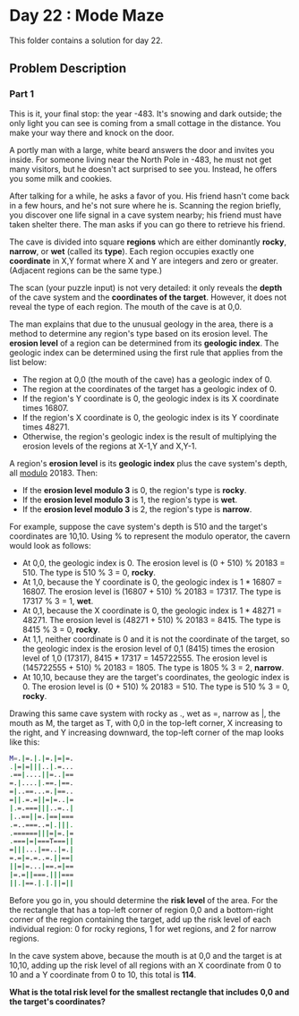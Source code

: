 # Day 22 : Mode Maze

This folder contains a solution for day 22.

## Problem Description

### Part 1

This is it, your final stop: the year -483. It's snowing and dark outside; the only light you can see is coming from a small cottage in the distance. You make your way there and knock on the door.

A portly man with a large, white beard answers the door and invites you inside. For someone living near the North Pole in -483, he must not get many visitors, but he doesn't act surprised to see you. Instead, he offers you some milk and cookies.

After talking for a while, he asks a favor of you. His friend hasn't come back in a few hours, and he's not sure where he is. Scanning the region briefly, you discover one life signal in a cave system nearby; his friend must have taken shelter there. The man asks if you can go there to retrieve his friend.

The cave is divided into square **regions** which are either dominantly **rocky**, **narrow**, or **wet** (called its **type**). Each region occupies exactly one **coordinate** in X,Y format where X and Y are integers and zero or greater. (Adjacent regions can be the same type.)

The scan (your puzzle input) is not very detailed: it only reveals the **depth** of the cave system and the **coordinates of the target**. However, it does not reveal the type of each region. The mouth of the cave is at 0,0.

The man explains that due to the unusual geology in the area, there is a method to determine any region's type based on its erosion level. The **erosion level** of a region can be determined from its **geologic index**. The geologic index can be determined using the first rule that applies from the list below:

  * The region at 0,0 (the mouth of the cave) has a geologic index of 0.
  * The region at the coordinates of the target has a geologic index of 0.
  * If the region's Y coordinate is 0, the geologic index is its X coordinate times 16807.
  * If the region's X coordinate is 0, the geologic index is its Y coordinate times 48271.
  * Otherwise, the region's geologic index is the result of multiplying the erosion levels of the regions at X-1,Y and X,Y-1.

A region's **erosion level** is its **geologic index** plus the cave system's depth, all [modulo](https://en.wikipedia.org/wiki/Modulo_operation) 20183. Then:

  * If the **erosion level modulo 3** is 0, the region's type is **rocky**.
  * If the **erosion level modulo 3** is 1, the region's type is **wet**.
  * If the **erosion level modulo 3** is 2, the region's type is **narrow**.

For example, suppose the cave system's depth is 510 and the target's coordinates are 10,10. Using % to represent the modulo operator, the cavern would look as follows:

  * At 0,0, the geologic index is 0. The erosion level is (0 + 510) % 20183 = 510. The type is 510 % 3 = 0, **rocky**.
  * At 1,0, because the Y coordinate is 0, the geologic index is 1 * 16807 = 16807. The erosion level is (16807 + 510) % 20183 = 17317. The type is 17317 % 3 = 1, **wet**.
  * At 0,1, because the X coordinate is 0, the geologic index is 1 * 48271 = 48271. The erosion level is (48271 + 510) % 20183 = 8415. The type is 8415 % 3 = 0, **rocky**.
  * At 1,1, neither coordinate is 0 and it is not the coordinate of the target, so the geologic index is the erosion level of 0,1 (8415) times the erosion level of 1,0 (17317), 8415 * 17317 = 145722555. The erosion level is (145722555 + 510) % 20183 = 1805. The type is 1805 % 3 = 2, **narrow**.
  * At 10,10, because they are the target's coordinates, the geologic index is 0. The erosion level is (0 + 510) % 20183 = 510. The type is 510 % 3 = 0, **rocky**.

Drawing this same cave system with rocky as ., wet as =, narrow as |, the mouth as M, the target as T, with 0,0 in the top-left corner, X increasing to the right, and Y increasing downward, the top-left corner of the map looks like this:

```bash
M=.|=.|.|=.|=|=.
.|=|=|||..|.=...
.==|....||=..|==
=.|....|.==.|==.
=|..==...=.|==..
=||.=.=||=|=..|=
|.=.===|||..=..|
|..==||=.|==|===
.=..===..=|.|||.
.======|||=|=.|=
.===|=|===T===||
=|||...|==..|=.|
=.=|=.=..=.||==|
||=|=...|==.=|==
|=.=||===.|||===
||.|==.|.|.||=||
```

Before you go in, you should determine the **risk level** of the area. For the the rectangle that has a top-left corner of region 0,0 and a bottom-right corner of the region containing the target, add up the risk level of each individual region: 0 for rocky regions, 1 for wet regions, and 2 for narrow regions.

In the cave system above, because the mouth is at 0,0 and the target is at 10,10, adding up the risk level of all regions with an X coordinate from 0 to 10 and a Y coordinate from 0 to 10, this total is **114**.

**What is the total risk level for the smallest rectangle that includes 0,0 and the target's coordinates?**
